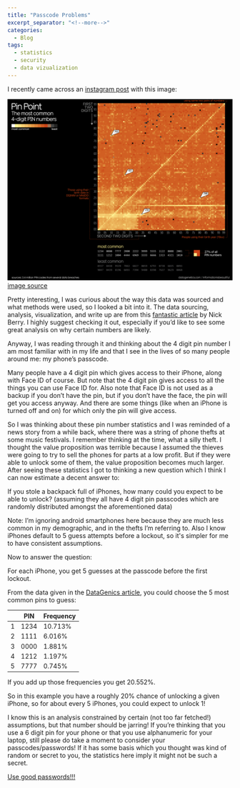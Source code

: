 ```yaml
---
title: "Passcode Problems"
excerpt_separator: "<!--more-->"
categories:
  - Blog
tags:
  - statistics
  - security
  - data vizualization
---
```


I recently came across an [instagram post](https://www.instagram.com/p/C6rb2_kvkHF/?igsh=MWVsZTMzMTh1eGJpaw%3D%3D&img_index=1) with this image: <!--more-->

![Heatmap Data Visualization](/assets/images/passcode_problems_images/big_pin_pic.png)
[image source](https://informationisbeautiful.net/visualizations/most-common-pin-codes/)

Pretty interesting, I was curious about the way this data was sourced and what methods were used, so I looked a bit into it. The data sourcing, analysis, visualization, and write up are from this [fantastic article](http://www.datagenetics.com/blog/september32012/index.html) by Nick Berry. I highly suggest checking it out, especially if you’d like to see some great analysis on why certain numbers are likely.

Anyway, I was reading through it and thinking about the 4 digit pin number I am most familiar with in my life and that I see in the lives of so many people around me: my phone’s passcode.

Many people have a 4 digit pin which gives access to their iPhone, along with Face ID of course. But note that the 4 digit pin gives access to all the things you can use Face ID for. Also note that Face ID is not used as a backup if you don’t have the pin, but if you don’t have the face, the pin will get you access anyway. And there are some things (like when an iPhone is turned off and on) for which only the pin will give access.

So I was thinking about these pin number statistics and I was reminded of a news story from a while back, where there was a string of phone thefts at some music festivals. I remember thinking at the time, what a silly theft. I thought the value proposition was terrible because I assumed the thieves were going to try to sell the phones for parts at a low profit. But if they were able to unlock some of them, the value proposition becomes much larger. After seeing these statistics I got to thinking a new question which I think I can now estimate a decent answer to:

If you stole a backpack full of iPhones, how many could you expect to be able to unlock? (assuming they all have 4 digit pin passcodes which are randomly distributed amongst the aforementioned data)

Note: I’m ignoring android smartphones here because they are much less common in my demographic, and in the thefts I’m referring to. Also I know iPhones default to 5 guess attempts before a lockout, so it's simpler for me to have consistent assumptions.

Now to answer the question:

For each iPhone, you get 5 guesses at the passcode before the first lockout.

From the data given in the [DataGenics article](http://www.datagenetics.com/blog/september32012/index.html), you could choose the 5 most common pins to guess:

|	| PIN	| Frequency	|
|--------	| -------	| -----------------	|
| 1	| 1234	| 10.713%	|
| 2	| 1111	| 6.016%	|
| 3	| 0000	| 1.881%	|
| 4	| 1212	| 1.197%	|
| 5	| 7777	| 0.745%	|

If you add up those frequencies you get 20.552%.

So in this example you have a roughly 20% chance of unlocking a given iPhone, so for about every 5 iPhones, you could expect to unlock 1!

I know this is an analysis constrained by certain (not too far fetched!) assumptions, but that number should be jarring! If you’re thinking that you use a 6 digit pin for your phone or that you use alphanumeric for your laptop, still please do take a moment to consider your passcodes/passwords! If it has some basis which you thought was kind of random or secret to you, the statistics here imply it might not be such a secret.

[Use good passwords!!!](https://www.cisa.gov/secure-our-world/use-strong-passwords)

<p>&nbsp;</p>

